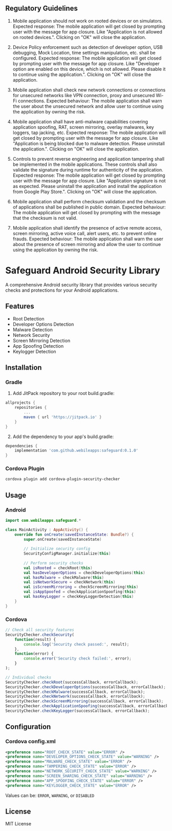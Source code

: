 ## Regulatory Guidelines

1. Mobile application should not work on rooted devices or on simulators.
    Expected response: The mobile application will get closed by prompting user with the message for app closure. Like "Application is not allowed on rooted devices.". Clicking on "OK" will close the application.

1. Device Policy enforcement such as detection of developer option, USB debugging, Mock Location, time settings manipulation, etc. shall be configured.
    Expected response: The mobile application will get closed by prompting user with the message for app closure. Like "Developer option are enabled on this device, which is not allowed. Please disable it to continue using the application.". Clicking on "OK" will close the application.

1. Mobile application shall check new network connections or connections for unsecured networks like VPN connection, proxy and unsecured Wi-Fi connections.
    Expected behaviour: The mobile application shall warn the user about the unsecured network and allow user to continue using the application by owning the risk.

1.  Mobile application shall have anti-malware capabilities covering application spoofing, RAT, screen mirroring, overlay malwares, key loggers, tap jacking, etc.
    Expected response: The mobile application will get closed by prompting user with the message for app closure. Like "Application is being blocked due to malware detection. Please uninstall the application.". Clicking on "OK" will close the application.

1. Controls to prevent reverse engineering and application tampering shall be implemented in the mobile applications. These controls shall also validate the signature during runtime for authenticity of the application.
    Expected response: The mobile application will get closed by prompting user with the message for app closure. Like "Application signature is not as expected. Please uninstall the application and install the application from Google Play Store.". Clicking on "OK" will close the application.

1.  Mobile application shall perform checksum validation and the checksum of applications shall be published in public domain.
    Expected behaviour: The mobile application will get closed by prompting with the message that the checksum is not valid.

1. Mobile application shall identify the presence of active remote access, screen mirroring, active voice call, alert users, etc. to prevent online frauds.
    Expected behaviour: The mobile application shall warn the user about the presence of screen mirroring and allow the user to continue using the application by owning the risk.

# Safeguard Android Security Library

A comprehensive Android security library that provides various security checks and protections for your Android applications.

## Features

- Root Detection
- Developer Options Detection
- Malware Detection
- Network Security
- Screen Mirroring Detection
- App Spoofing Detection
- Keylogger Detection

## Installation

### Gradle

1. Add JitPack repository to your root build.gradle:

```gradle
allprojects {
    repositories {
        ...
        maven { url 'https://jitpack.io' }
    }
}
```

2. Add the dependency to your app's build.gradle:

```gradle
dependencies {
    implementation 'com.github.webileapps:safeguard:0.1.0'
}
```

### Cordova Plugin

```bash
cordova plugin add cordova-plugin-security-checker
```

## Usage

### Android

```kotlin
import com.webileapps.safeguard.*

class MainActivity : AppActivity() {
    override fun onCreate(savedInstanceState: Bundle?) {
        super.onCreate(savedInstanceState)
        
        // Initialize security config
        SecurityConfigManager.initialize(this)
        
        // Perform security checks
        val isRooted = checkRoot(this)
        val hasDeveloperOptions = checkDeveloperOptions(this)
        val hasMalware = checkMalware(this)
        val isNetworkSecure = checkNetwork(this)
        val isScreenMirroring = checkScreenMirroring(this)
        val isAppSpoofed = checkApplicationSpoofing(this)
        val hasKeyLogger = checkKeyLoggerDetection(this)
    }
}
```

### Cordova

```javascript
// Check all security features
SecurityChecker.checkSecurity(
    function(result) {
        console.log('Security check passed:', result);
    },
    function(error) {
        console.error('Security check failed:', error);
    }
);

// Individual checks
SecurityChecker.checkRoot(successCallback, errorCallback);
SecurityChecker.checkDeveloperOptions(successCallback, errorCallback);
SecurityChecker.checkMalware(successCallback, errorCallback);
SecurityChecker.checkNetwork(successCallback, errorCallback);
SecurityChecker.checkScreenMirroring(successCallback, errorCallback);
SecurityChecker.checkApplicationSpoofing(successCallback, errorCallback);
SecurityChecker.checkKeyLogger(successCallback, errorCallback);
```

## Configuration

### Cordova config.xml

```xml
<preference name="ROOT_CHECK_STATE" value="ERROR" />
<preference name="DEVELOPER_OPTIONS_CHECK_STATE" value="WARNING" />
<preference name="MALWARE_CHECK_STATE" value="ERROR" />
<preference name="TAMPERING_CHECK_STATE" value="ERROR" />
<preference name="NETWORK_SECURITY_CHECK_STATE" value="WARNING" />
<preference name="SCREEN_SHARING_CHECK_STATE" value="WARNING" />
<preference name="APP_SPOOFING_CHECK_STATE" value="ERROR" />
<preference name="KEYLOGGER_CHECK_STATE" value="ERROR" />
```

Values can be: `ERROR`, `WARNING`, or `DISABLED`

## License

MIT License